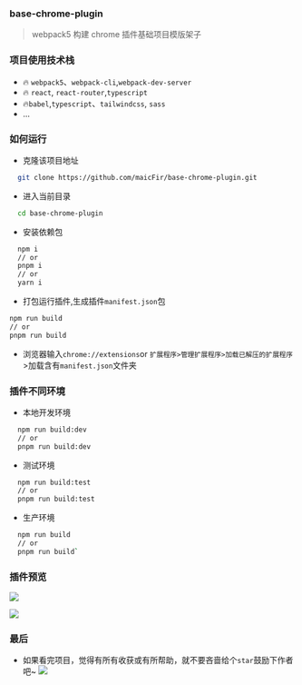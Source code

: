 ### base-chrome-plugin

> webpack5 构建 chrome 插件基础项目模版架子

### 项目使用技术栈

- 🔥 `webpack5`、`webpack-cli`,`webpack-dev-server`
- 🔥 `react`, `react-router`,`typescript`
- 🔥`babel`,`typescript`、`tailwindcss`, `sass`
- ...

### 如何运行

- 克隆该项目地址

```bash
  git clone https://github.com/maicFir/base-chrome-plugin.git
```

- 进入当前目录

```bash
  cd base-chrome-plugin
```

- 安装依赖包

```bash
  npm i
  // or
  pnpm i
  // or
  yarn i
```

- 打包运行插件,生成插件`manifest.json`包

```bash
npm run build
// or
pnpm run build
```

- 浏览器输入`chrome://extensions`or `扩展程序>管理扩展程序>加载已解压的扩展程序`>加载含有`manifest.json`文件夹

### 插件不同环境

- 本地开发环境

```bash
  npm run build:dev
  // or
  pnpm run build:dev
```

- 测试环境

```bash
  npm run build:test
  // or
  pnpm run build:test
```

- 生产环境

```bash
  npm run build
  // or
  pnpm run build`
```

### 插件预览

![](https://files.mdnice.com/user/24614/214d8805-afa2-4c24-9e0a-dafa3289323c.png)

![](https://files.mdnice.com/user/24614/920c1bc4-b602-4a0c-b178-c376a1161bb3.png)

### 最后

- 如果看完项目，觉得有所有收获或有所帮助，就不要吝啬给个`star`鼓励下作者吧~
  ![](https://files.mdnice.com/user/24614/1dacc796-7728-42f2-8e5c-918faaed1958.png)
